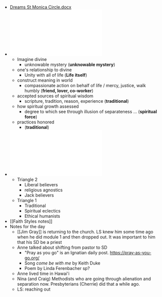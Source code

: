 - [Dreams St Monica Circle.docx](../assets/Dreams_St_Monica_Circle_1738800251457_0.docx)
- ![Faith Styles Test - Jan 30 2025 - 2-12 PM.pdf](../assets/Faith_Styles_Test_-_Jan_30_2025_-_2-12_PM_1738800286358_0.pdf)
	- Imagine divine
		- unknowable mystery (**unknowable mystery**)
	- one's relationship to divine
		- Unity with all of life (**Life itself**)
	- construct meaning in world
		- compassionate action on behalf of life / mercy, justice, walk humbly (**friend, lover, co-worker**)
	- accepted sources of spiritual wisdom
		- scripture, tradition, reason, experience (**traditional**)
	- how spiritual growth assessed
		- degree to which see through illusion of separateness ... (**spiritual force**)
	- practices honored
		- (**traditional**)
- ![Faith Styles Chart - Jan 30 2025 - 2-19 PM.pdf](../assets/Faith_Styles_Chart_-_Jan_30_2025_-_2-19_PM_1738800264316_0.pdf)
	- Triangle 2
		- Liberal believers
		- religious agnostics
		- Jack believers
	- Triangle 1
		- Traditional
		- Spiritual eclectics
		- Ethical humanists
- [[Faith Styles notes]]
- Notes for the day
	- [[Jim Gray]] is returning to the church. LS knew him some time ago when he did module 1 and then dropped out. It was important to him that his SD be a priest
	- Anne talked about shifting from pastor to SD
		- "Pray as you go" is an Ignatian daily post. https://pray-as-you-go.org/
		- Song *come be with me* by Keith Duke
		- Poem by Linda Ferenbacher sp?
	- Anne lived time in Hawai'i
	- Nina (and Craig) Methodists who are going through alienation and separation now. Presbyterians (Cherrie) did that a while ago.
	- LS: reaching out